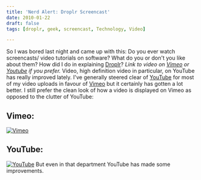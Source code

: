 ```yaml
---
title: 'Nerd Alert: Droplr Screencast'
date: 2010-01-22
draft: false
tags: [droplr, geek, screencast, Technology, Video]

---
```


So I was bored last night and came up with this:  Do you ever watch screencasts/ video tutorials on software? What do you or don't you like about them? How did I do in explaining [Droplr](http://www.droplr.com)? _Link to video on [Vimeo](http://vimeo.com/8911507) or [Youtube](http://www.youtube.com/watch?v=HqWFpd6IIqk) if you prefer._ Video, high definition video in particular, on YouTube has really improved lately. I've generally steered clear of [YouTube](http://youtube.com/user/pbooker) for most of my video uploads in favour of [Vimeo](http://vimeo.com/ichris76) but it certainly has gotten a lot better. I still prefer the clean look of how a video is displayed on Vimeo as opposed to the clutter of YouTube:

Vimeo:
------

[![](https://chrisenns.com/wp-content/uploads/2010/01/vimeo-300x196.png "Vimeo")](https://chrisenns.com/wp-content/uploads/2010/01/vimeo1.png)

YouTube:
--------

[![](https://chrisenns.com/wp-content/uploads/2010/01/youtube-300x189.png "YouTube")](https://chrisenns.com/wp-content/uploads/2010/01/youtube1.png) But even in that department YouTube has made some improvements.